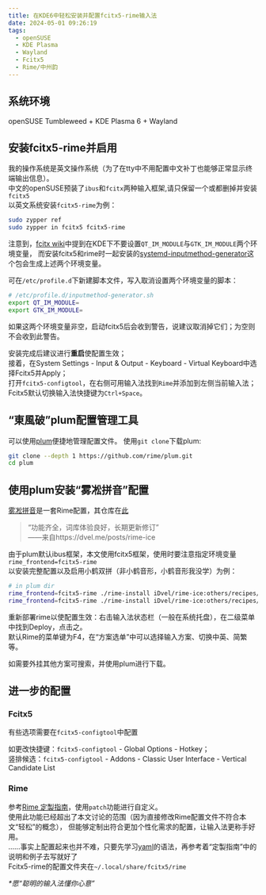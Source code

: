 ```yaml
---
title: 在KDE6中轻松安装并配置fcitx5-rime输入法
date: 2024-05-01 09:26:19
tags:
  - openSUSE
  - KDE Plasma
  - Wayland
  - Fcitx5
  - Rime/中州韵
---
```


## 系统环境
openSUSE Tumbleweed \+ KDE Plasma 6 \+ Wayland

## 安装fcitx5-rime并启用
我的操作系统是英文操作系统（为了在tty中不用配置中文补丁也能够正常显示终端输出信息）。  
中文的openSUSE预装了`ibus`和`fcitx`两种输入框架,请只保留一个或都删掉并安装`fcitx5`  
以英文系统安装`fcitx5-rime`为例：
```bash
sudo zypper ref
sudo zypper in fcitx5 fcitx5-rime
```

<!-- more -->

注意到，[fcitx wiki](https://fcitx-im.org/wiki/Using_Fcitx_5_on_Wayland#KDE_Plasma)中提到在KDE下不要设置`QT_IM_MODULE`与`GTK_IM_MODULE`两个环境变量，
而安装fcitx5和rime时一起安装的[systemd-inputmethod-generator](https://github.com/openSUSE-zh/systemd-inputmethod-generator)这个包会生成上述两个环境变量。

可在`/etc/profile.d`下新建脚本文件，写入取消设置两个环境变量的脚本：
```bash
# /etc/profile.d/inputmethod-generator.sh
export QT_IM_MODULE=
export GTK_IM_MODULE=
```
如果这两个环境变量非空，启动fcitx5后会收到警告，说建议取消掉它们；为空则不会收到此警告。

安装完成后建议进行**重启**使配置生效；  
接着，在System Settings - Input & Output - Keyboard - Virtual Keyboard中选择Fcitx5并Apply；  
打开`fcitx5-configtool`，在右侧可用输入法找到`Rime`并添加到左侧当前输入法；  
Fcitx5默认切换输入法快捷键为`Ctrl+Space`。

## “東風破”plum配置管理工具
可以使用[plum](https://github.com/rime/plum)便捷地管理配置文件。
使用`git clone`下载plum:
```bash
git clone --depth 1 https://github.com/rime/plum.git
cd plum
```

## 使用plum安装“雾凇拼音”配置
[雾凇拼音](https://dvel.me/posts/rime-ice/)是一套Rime配置，其仓库在[此](https://github.com/iDvel/rime-ice)
> “功能齐全，词库体验良好，长期更新修订”  
> ——来自https://dvel.me/posts/rime-ice

由于plum默认ibus框架，本文使用fcitx5框架，使用时要注意指定环境变量`rime_frontend=fcitx5-rime`  
以安装完整配置以及启用小鹤双拼（非小鹤音形，小鹤音形我没学）为例：
```bash
# in plum dir
rime_frontend=fcitx5-rime ./rime-install iDvel/rime-ice:others/recipes/full
rime_frontend=fcitx5-rime ./rime-install iDvel/rime-ice:others/recipes/config:schema=flypy
```
重新部署rime以使配置生效：右击输入法状态栏（一般在系统托盘），在二级菜单中找到Deploy，点击之。  
默认Rime的菜单键为F4，在“方案选单”中可以选择输入方案、切换中英、简繁等。

如需要外挂其他方案可搜索，并使用plum进行下载。

## 进一步的配置
### Fcitx5
有些选项需要在`fcitx5-configtool`中配置

如更改快捷键：`fcitx5-configtool` - Global Options - Hotkey；  
竖排候选：`fcitx5-configtool` - Addons - Classic User Interface - Vertical Candidate List

### Rime
参考[Rime 定製指南](https://github.com/rime/home/wiki/CustomizationGuide)，使用`patch`功能进行自定义。  
使用此功能已经超出了本文讨论的范围（因为直接修改Rime配置文件不符合本文“轻松”的概念），
但能够定制出符合更加个性化需求的配置，让输入法更称手好用。  
……事实上配置起来也并不难，只要先学习[yaml](https://yaml.org/spec/1.2.2/)的语法，再参考着“定製指南”中的说明和例子去写就好了  
Fcitx5-rime的配置文件夹在`~/.local/share/fcitx5/rime`

*\*愿“聪明的输入法懂你心意”*
